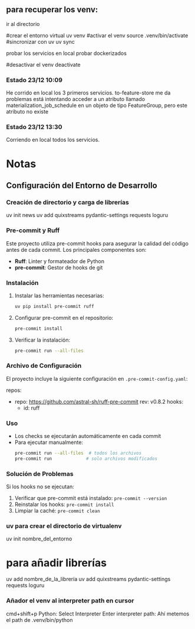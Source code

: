 ## para recuperar los venv:

ir al directorio

#crear el entorno virtual
uv venv
#activar el venv
source .venv/bin/activate
#sincronizar con uv
uv sync

probar los servicios en local
probar dockerizados

#desactivar el venv
deactivate


### Estado 23/12 10:09
He corrido en local los 3 primeros servicios. to-feature-store me da problemas está intentando acceder a un atributo llamado materialization_job_schedule en un objeto de tipo FeatureGroup, pero este atributo no existe

### Estado 23/12 13:30
Corriendo en local todos los servicios.



# Notas

## Configuración del Entorno de Desarrollo

### Creación de directorio y carga de librerías

uv init news
uv add quixstreams pydantic-settings requests loguru


### Pre-commit y Ruff

Este proyecto utiliza pre-commit hooks para asegurar la calidad del código antes de cada commit. Los principales componentes son:
- **Ruff**: Linter y formateador de Python
- **pre-commit**: Gestor de hooks de git

### Instalación

1. Instalar las herramientas necesarias:
   ```bash
   uv pip install pre-commit ruff
   ```

2. Configurar pre-commit en el repositorio:
   ```bash
   pre-commit install
   ```

3. Verificar la instalación:
   ```bash
   pre-commit run --all-files
   ```

### Archivo de Configuración

El proyecto incluye la siguiente configuración en `.pre-commit-config.yaml`:

repos:
-   repo: https://github.com/astral-sh/ruff-pre-commit
    rev: v0.8.2
    hooks:
    -   id: ruff

### Uso

- Los checks se ejecutarán automáticamente en cada commit
- Para ejecutar manualmente:
  ```bash
  pre-commit run --all-files  # todos los archivos
  pre-commit run             # solo archivos modificados
  ```

### Solución de Problemas

Si los hooks no se ejecutan:
1. Verificar que pre-commit está instalado: `pre-commit --version`
2. Reinstalar los hooks: `pre-commit install`
3. Limpiar la caché: `pre-commit clean`


### uv para crear el directorio de virtualenv
uv init nombre_del_entorno

# para añadir librerías
uv add nombre_de_la_librería
uv add quixstreams pydantic-settings requests loguru


### Añador el venv al interpreter path en cursor
cmd+shift+p
Python: Select Interpreter
Enter interpreter path:
   Ahí metemos el path de .venv/bin/python
